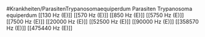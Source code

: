 #Krankheiten/ParasitenTrypanosomaequiperdum
Parasiten Trypanosoma equiperdum
[[130 Hz (E)]]
[[570 Hz (E)]]
[[850 Hz (E)]]
[[5750 Hz (E)]]
[[7500 Hz (E)]]
[[20000 Hz (E)]]
[[52500 Hz (E)]]
[[90000 Hz (E)]]
[[358570 Hz (E)]]
[[475440 Hz (E)]]